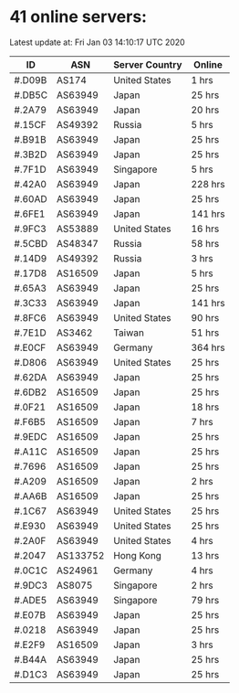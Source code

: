 # 41 online servers:

Latest update at: Fri Jan 03 14:10:17 UTC 2020

| ID | ASN | Server Country | Online |
| -- | --- | -------------- | ------ |
| #.D09B | AS174 | United States | 1 hrs |
| #.DB5C | AS63949 | Japan | 25 hrs |
| #.2A79 | AS63949 | Japan | 20 hrs |
| #.15CF | AS49392 | Russia | 5 hrs |
| #.B91B | AS63949 | Japan | 25 hrs |
| #.3B2D | AS63949 | Japan | 25 hrs |
| #.7F1D | AS63949 | Singapore | 5 hrs |
| #.42A0 | AS63949 | Japan | 228 hrs |
| #.60AD | AS63949 | Japan | 25 hrs |
| #.6FE1 | AS63949 | Japan | 141 hrs |
| #.9FC3 | AS53889 | United States | 16 hrs |
| #.5CBD | AS48347 | Russia | 58 hrs |
| #.14D9 | AS49392 | Russia | 3 hrs |
| #.17D8 | AS16509 | Japan | 5 hrs |
| #.65A3 | AS63949 | Japan | 25 hrs |
| #.3C33 | AS63949 | Japan | 141 hrs |
| #.8FC6 | AS63949 | United States | 90 hrs |
| #.7E1D | AS3462 | Taiwan | 51 hrs |
| #.E0CF | AS63949 | Germany | 364 hrs |
| #.D806 | AS63949 | United States | 25 hrs |
| #.62DA | AS63949 | Japan | 25 hrs |
| #.6DB2 | AS16509 | Japan | 25 hrs |
| #.0F21 | AS16509 | Japan | 18 hrs |
| #.F6B5 | AS16509 | Japan | 7 hrs |
| #.9EDC | AS16509 | Japan | 25 hrs |
| #.A11C | AS16509 | Japan | 25 hrs |
| #.7696 | AS16509 | Japan | 25 hrs |
| #.A209 | AS16509 | Japan | 2 hrs |
| #.AA6B | AS16509 | Japan | 25 hrs |
| #.1C67 | AS63949 | United States | 25 hrs |
| #.E930 | AS63949 | United States | 25 hrs |
| #.2A0F | AS63949 | United States | 4 hrs |
| #.2047 | AS133752 | Hong Kong | 13 hrs |
| #.0C1C | AS24961 | Germany | 4 hrs |
| #.9DC3 | AS8075 | Singapore | 2 hrs |
| #.ADE5 | AS63949 | Singapore | 79 hrs |
| #.E07B | AS63949 | Japan | 25 hrs |
| #.0218 | AS63949 | Japan | 25 hrs |
| #.E2F9 | AS16509 | Japan | 3 hrs |
| #.B44A | AS63949 | Japan | 25 hrs |
| #.D1C3 | AS63949 | Japan | 25 hrs |

